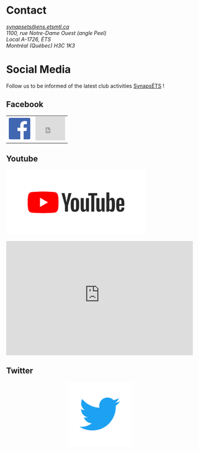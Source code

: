 # Contact
<address>
<a href="mailto:synapsets@ens.etsmtl.ca">synapsets@ens.etsmtl.ca</a><br>
1100, rue Notre-Dame Ouest (angle Peel)<br> 
Local A-1726, ÉTS<br>
Montréal (Québec) H3C 1K3<br>
</address>


# Social Media

Follow us to be informed of the latest club activities [SynapsÉTS](/) !

## Facebook

<table class="social">
<tr>
<td><a href="https://www.facebook.com/ClubSynapsETS/"><img src="/contact/facebook-58.svg" height="58"></a></td>
<td><iframe src="https://www.facebook.com/plugins/like.php?href=https%3A%2F%2Fwww.facebook.com%2FClubSynapsETS%2F&width=80&layout=box_count&action=like&size=large&show_faces=true&share=false&height=65&appId" width="80" height="65" style="border:none;overflow:hidden" scrolling="no" frameborder="0" allowTransparency="true" allow="encrypted-media"></iframe></td>
</tr>
</table>

## Youtube

<a href="https://www.youtube.com/channel/UCmdjL7bRCl3XBO2P24syMwg"><img src="/contact/youtube.svg" height="175"></a>

<div class="videoWrapper">
<!-- Copy & Pasted from YouTube -->
    <iframe width="535" height="315" src="https://www.youtube-nocookie.com/embed/JW_LclxpcAc?rel=0" frameborder="0" allow="autoplay; encrypted-media" allowfullscreen></iframe>
</div>

## Twitter

<div style="text-align: center;"><a href="https://twitter.com/SynapsETS"><img src="/contact/Twitter_Logo_Blue.svg" height="175"></a></div>

<style>
.videoWrapper {
	position: relative;
	padding-bottom: 56.25%; /* 16:9 */
	padding-top: 25px;
	height: 0;
}
.videoWrapper iframe {
	position: absolute;
	top: 0;
	left: 0;
	width: 100%;
	height: 100%;
}
</style>